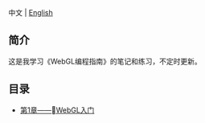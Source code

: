 中文 | [English](./README.md)

## 简介

这是我学习《WebGL编程指南》的笔记和练习，不定时更新。

## 目录
- [第1章——WebGL入门](https://segmentfault.com/a/1190000015889110)